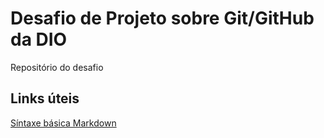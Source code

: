 # Desafio de Projeto sobre Git/GitHub da DIO
Repositório  do desafio
## Links úteis
[Síntaxe básica Markdown](https://www.markdownguide.org/)
